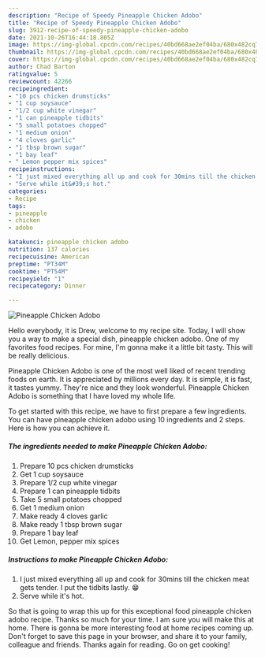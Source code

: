 ```yaml
---
description: "Recipe of Speedy Pineapple Chicken Adobo"
title: "Recipe of Speedy Pineapple Chicken Adobo"
slug: 3912-recipe-of-speedy-pineapple-chicken-adobo
date: 2021-10-26T16:44:18.805Z
image: https://img-global.cpcdn.com/recipes/40bd668ae2ef04ba/680x482cq70/pineapple-chicken-adobo-recipe-main-photo.jpg
thumbnail: https://img-global.cpcdn.com/recipes/40bd668ae2ef04ba/680x482cq70/pineapple-chicken-adobo-recipe-main-photo.jpg
cover: https://img-global.cpcdn.com/recipes/40bd668ae2ef04ba/680x482cq70/pineapple-chicken-adobo-recipe-main-photo.jpg
author: Chad Barton
ratingvalue: 5
reviewcount: 42266
recipeingredient:
- "10 pcs chicken drumsticks"
- "1 cup soysauce"
- "1/2 cup white vinegar"
- "1 can pineapple tidbits"
- "5 small potatoes chopped"
- "1 medium onion"
- "4 cloves garlic"
- "1 tbsp brown sugar"
- "1 bay leaf"
- " Lemon pepper mix spices"
recipeinstructions:
- "I just mixed everything all up and cook for 30mins till the chicken meat gets tender. I put the tidbits lastly. 😁"
- "Serve while it&#39;s hot."
categories:
- Recipe
tags:
- pineapple
- chicken
- adobo

katakunci: pineapple chicken adobo 
nutrition: 137 calories
recipecuisine: American
preptime: "PT34M"
cooktime: "PT54M"
recipeyield: "1"
recipecategory: Dinner

---
```



![Pineapple Chicken Adobo](https://img-global.cpcdn.com/recipes/40bd668ae2ef04ba/680x482cq70/pineapple-chicken-adobo-recipe-main-photo.jpg)

Hello everybody, it is Drew, welcome to my recipe site. Today, I will show you a way to make a special dish, pineapple chicken adobo. One of my favorites food recipes. For mine, I'm gonna make it a little bit tasty. This will be really delicious.

Pineapple Chicken Adobo is one of the most well liked of recent trending foods on earth. It is appreciated by millions every day. It is simple, it is fast, it tastes yummy. They're nice and they look wonderful. Pineapple Chicken Adobo is something that I have loved my whole life.




To get started with this recipe, we have to first prepare a few ingredients. You can have pineapple chicken adobo using 10 ingredients and 2 steps. Here is how you can achieve it.

<!--inarticleads1-->

##### The ingredients needed to make Pineapple Chicken Adobo:

1. Prepare 10 pcs chicken drumsticks
1. Get 1 cup soysauce
1. Prepare 1/2 cup white vinegar
1. Prepare 1 can pineapple tidbits
1. Take 5 small potatoes chopped
1. Get 1 medium onion
1. Make ready 4 cloves garlic
1. Make ready 1 tbsp brown sugar
1. Prepare 1 bay leaf
1. Get  Lemon, pepper mix spices




<!--inarticleads2-->

##### Instructions to make Pineapple Chicken Adobo:

1. I just mixed everything all up and cook for 30mins till the chicken meat gets tender. I put the tidbits lastly. 😁
1. Serve while it&#39;s hot.




So that is going to wrap this up for this exceptional food pineapple chicken adobo recipe. Thanks so much for your time. I am sure you will make this at home. There is gonna be more interesting food at home recipes coming up. Don't forget to save this page in your browser, and share it to your family, colleague and friends. Thanks again for reading. Go on get cooking!
